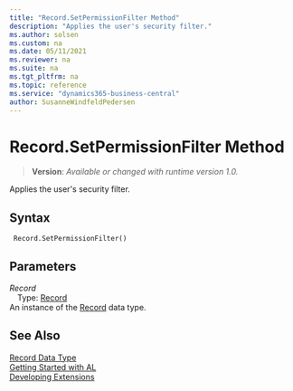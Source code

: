 ```yaml
---
title: "Record.SetPermissionFilter Method"
description: "Applies the user's security filter."
ms.author: solsen
ms.custom: na
ms.date: 05/11/2021
ms.reviewer: na
ms.suite: na
ms.tgt_pltfrm: na
ms.topic: reference
ms.service: "dynamics365-business-central"
author: SusanneWindfeldPedersen
---
```

[//]: # (START>DO_NOT_EDIT)
[//]: # (IMPORTANT:Do not edit any of the content between here and the END>DO_NOT_EDIT.)
[//]: # (Any modifications should be made in the .xml files in the ModernDev repo.)
# Record.SetPermissionFilter Method
> **Version**: _Available or changed with runtime version 1.0._

Applies the user's security filter.


## Syntax
```
 Record.SetPermissionFilter()
```

## Parameters
*Record*  
&emsp;Type: [Record](record-data-type.md)  
An instance of the [Record](record-data-type.md) data type.


[//]: # (IMPORTANT: END>DO_NOT_EDIT)
## See Also
[Record Data Type](record-data-type.md)  
[Getting Started with AL](../../devenv-get-started.md)  
[Developing Extensions](../../devenv-dev-overview.md)